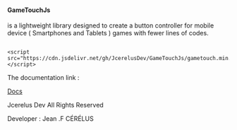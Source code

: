#### GameTouchJs
is a lightweight library designed to create
a  button controller for mobile device ( Smartphones and Tablets ) games with fewer lines of codes.


<pre><code>
&lt;script src="https://cdn.jsdelivr.net/gh/JcerelusDev/GameTouchJs/gametouch.min.js"&gt;&lt;/script&gt;
</code></pre>
The documentation link :

<a href="https://github.com/JcerelusDev/GameTouchJs/wiki">Docs</a>



Jcerelus Dev All Rights Reserved 

Developer : Jean .F CÉRÉLUS
